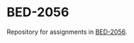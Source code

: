 # BED-2056

Repository for assignments in [BED-2056](https://uit.no/utdanning/emner/emne/670838/bed-2056).
